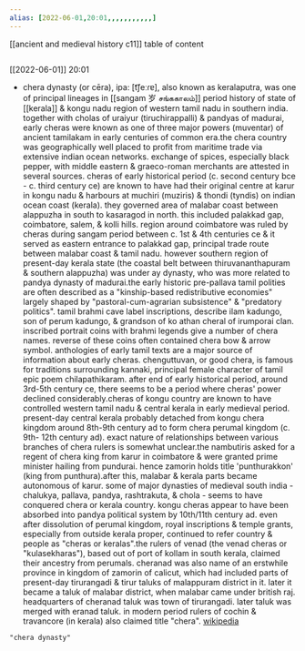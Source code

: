 ```yaml
---
alias: [2022-06-01,20:01,,,,,,,,,,,]
---
```

[[ancient and medieval history c11]]
table of content
```toc
```

[[2022-06-01]] 20:01
- chera dynasty (or cēra), ipa: [t͡ʃeːɾɐ], also known as keralaputra, was one of principal lineages in [[sangam 岁 சங்ககாலம்]] period history of state of [[kerala]] & kongu nadu region of western tamil nadu in southern india. together with cholas of uraiyur (tiruchirappalli) & pandyas of madurai, early cheras were known as one of three major powers (muventar) of ancient tamilakam  in early centuries of common era.the chera country was geographically well placed to profit from maritime trade via extensive indian ocean networks. exchange of spices, especially black pepper, with middle eastern & graeco-roman merchants are attested in several sources. cheras of early historical period (c. second century bce - c. third century ce) are known to have had their original centre at karur in  kongu nadu & harbours at muchiri (muziris) & thondi (tyndis) on indian ocean coast (kerala). they governed area of malabar coast between alappuzha in south to kasaragod in north. this included palakkad gap, coimbatore, salem, & kolli hills. region around coimbatore was ruled by cheras during sangam period between c. 1st & 4th centuries ce & it served as eastern entrance to palakkad gap, principal trade route between malabar coast & tamil nadu. however southern region of present-day kerala state (the coastal belt between thiruvananthapuram & southern alappuzha) was under ay dynasty, who was more related to pandya dynasty of madurai.the early historic pre-pallava tamil polities are often described as a "kinship-based redistributive economies" largely shaped by "pastoral-cum-agrarian subsistence" & "predatory politics". tamil brahmi cave label inscriptions, describe ilam kadungo, son of perum kadungo, & grandson of ko athan cheral of irumporai clan. inscribed portrait coins with brahmi legends give a number of chera names. reverse of these coins often contained chera bow & arrow symbol. anthologies of early tamil texts are a major source of information about early cheras. chenguttuvan, or good chera, is famous for traditions surrounding kannaki, principal female character of tamil epic poem chilapathikaram. after end of early historical period, around 3rd-5th century ce, there seems to be a period where cheras' power declined considerably.cheras of kongu country are known to have controlled western tamil nadu & central kerala in early medieval period. present-day central kerala probably detached from kongu chera kingdom around 8th-9th century ad to form chera perumal kingdom (c. 9th- 12th century ad). exact nature of relationships between various branches of chera rulers is somewhat unclear.the nambutiris asked for a regent of chera king from karur in coimbatore & were granted prime minister hailing from pundurai. hence zamorin holds title 'punthurakkon' (king from punthura).after this, malabar & kerala parts became autonomous of karur.  some of major dynasties of medieval south india - chalukya, pallava, pandya, rashtrakuta, & chola - seems to have conquered chera or kerala country. kongu cheras appear to have been absorbed into pandya political system by 10th/11th century ad. even after dissolution of perumal kingdom, royal inscriptions & temple grants, especially from outside kerala proper, continued to refer country & people as "cheras or keralas".the rulers of venad (the venad cheras or "kulasekharas"), based out of port of kollam in south kerala, claimed their ancestry from perumals. cheranad was also name of an erstwhile province in kingdom of zamorin of calicut, which had included parts of present-day tirurangadi & tirur taluks of malappuram district in it. later it became a taluk of malabar district, when malabar came under british raj. headquarters of cheranad taluk was town of tirurangadi. later taluk was merged with eranad taluk. in modern period rulers of cochin & travancore (in kerala) also claimed title "chera".
[wikipedia](https://en.wikipedia.org/wiki/chera%20dynasty)
```query
"chera dynasty"
```